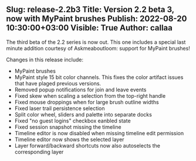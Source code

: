 Slug: release-2.2b3
Title: Version 2.2 beta 3, now with MyPaint brushes
Publish: 2022-08-20 10:30:00+03:00
Visible: True
Author: callaa
---

The third beta of the 2.2 series is now out. This one includes a special last minute addition courtesy of Askmeaboutloom: support for MyPaint brushes!

Changes in this release include:

 * MyPaint brushes
 * MyPaint style 15 bit color channels. This fixes the color artifact issues that have plaged previous versions.
 * Removed popup notifications for join and leave events
 * Fixed skew when scaling a selection from the top-right handle
 * Fixed mouse droppings when for large brush outline widths
 * Fixed laser trail persistence selection
 * Split color wheel, sliders and palette into separate docks
 * Fixed "no guest logins" checkbox eanbled state
 * Fixed session snapshot missing the timeline
 * Timeline editor is now disabled when missing timeline edit permission
 * Timeline editor now shows the selected layer
 * Layer forward/backward shortcuts now also autoselects the corresponding layer
